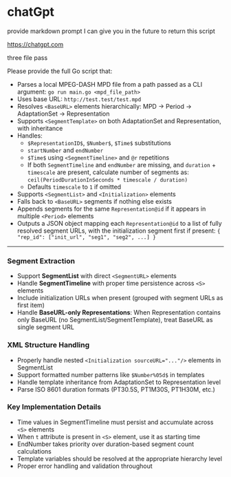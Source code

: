 # chatGpt

provide markdown prompt I can give you in the future to return this script

https://chatgpt.com

three file pass

Please provide the full Go script that:

- Parses a local MPEG-DASH MPD file from a path passed as a CLI argument: `go run main.go <mpd_file_path>`
- Uses base URL: `http://test.test/test.mpd`
- Resolves `<BaseURL>` elements hierarchically: MPD → Period → AdaptationSet → Representation
- Supports `<SegmentTemplate>` on both AdaptationSet and Representation, with inheritance
- Handles:
  - `$RepresentationID$`, `$Number$`, `$Time$` substitutions
  - `startNumber` and `endNumber`
  - `$Time$` using `<SegmentTimeline>` and `@r` repetitions
  - If both `SegmentTimeline` and `endNumber` are missing, and `duration` + `timescale` are present, calculate number of segments as:
    `ceil(PeriodDurationInSeconds * timescale / duration)`
  - Defaults `timescale` to `1` if omitted
- Supports `<SegmentList>` and `<Initialization>` elements
- Falls back to `<BaseURL>` segments if nothing else exists
- Appends segments for the same `Representation@id` if it appears in multiple `<Period>` elements
- Outputs a JSON object mapping each `Representation@id` to a list of fully resolved segment URLs, with the initialization segment first if present:
  `{ "rep_id": ["init_url", "seg1", "seg2", ...] }`

---------------------------------------------------------------------------------

### Segment Extraction
- Support **SegmentList** with direct `<SegmentURL>` elements
- Handle **SegmentTimeline** with proper time persistence across `<S>` elements
- Include initialization URLs when present (grouped with segment URLs as first item)
- Handle **BaseURL-only Representations**: When Representation contains only BaseURL (no SegmentList/SegmentTemplate), treat BaseURL as single segment URL


### XML Structure Handling
- Properly handle nested `<Initialization sourceURL="..."/>` elements in SegmentList
- Support formatted number patterns like `$Number%05d$` in templates
- Handle template inheritance from AdaptationSet to Representation level
- Parse ISO 8601 duration formats (PT30.5S, PT1M30S, PT1H30M, etc.)

### Key Implementation Details
- Time values in SegmentTimeline must persist and accumulate across `<S>` elements
- When `t` attribute is present in `<S>` element, use it as starting time
- EndNumber takes priority over duration-based segment count calculations
- Template variables should be resolved at the appropriate hierarchy level
- Proper error handling and validation throughout
